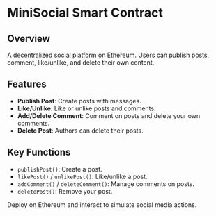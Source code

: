 # MiniSocial Smart Contract

## Overview
A decentralized social platform on Ethereum. Users can publish posts, comment, like/unlike, and delete their own content.

## Features
- **Publish Post**: Create posts with messages.
- **Like/Unlike**: Like or unlike posts and comments.
- **Add/Delete Comment**: Comment on posts and delete your own comments.
- **Delete Post**: Authors can delete their posts.

## Key Functions
- `publishPost()`: Create a post.
- `likePost()` / `unlikePost()`: Like/unlike a post.
- `addComment()` / `deleteComment()`: Manage comments on posts.
- `deletePost()`: Remove your post.

Deploy on Ethereum and interact to simulate social media actions.
